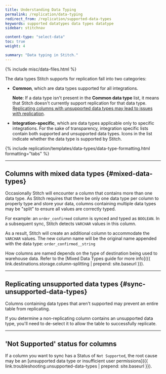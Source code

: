 ```yaml
---
title: Understanding Data Typing
permalink: /replication/data-typing
redirect_from: /replication/supported-data-types
keywords: supported datatypes data types datatype
sidebar: stitchnav

content-type: "select-data"
toc: true
weight: 4

summary: "Data typing in Stitch."
---
```

{% include misc/data-files.html %}

The data types Stitch supports for replication fall into two categories:

- **Common**, which are data types supported for all integrations.

   **Note**: If a data type isn't present in the **Common data type** list, it means that Stitch doesn't currently support replication for that data type. [Replicating columns with unsupported data types may lead to issues with replication](#sync-unsupported-data-types).

- **Integration-specific**, which are data types applicable only to specific integrations. For the sake of transparency, integration specific lists contain both supported and unsupported data types. Icons in the list indicate whether the data type is supported by Stitch.

{% include replication/templates/data-types/data-type-formatting.html formatting="tabs" %}

---

## Columns with mixed data types {#mixed-data-types}

Occasionally Stitch will encounter a column that contains more than one data type. As Stitch requires that there be only one data type per column to properly type and store your data, columns containing multiple data types may be "split" to ensure all values are correctly typed.

For example: an `order_confirmed` column is synced and typed as `BOOLEAN`. In a subsequent sync, Stitch detects `VARCHAR` values in this column.

As a result, Stitch will create an additional column to accommodate the `VARCHAR` values. The new column name will be the original name appended with the data type: `order_confirmed__string`

How columns are named depends on the type of destination being used to warehouse data. Refer to the [Mixed Data Types guide for more info]({{ link.destinations.storage.column-splitting | prepend: site.baseurl }}).

---

## Replicating unsupported data types {#sync-unsupported-data-types}

Columns containing data types that aren't supported may prevent an entire table from replicating. 

If you determine a non-replicating column contains an unsupported data type, you'll need to de-select it to allow the table to successfully replicate.

---

## 'Not Supported' status for columns

If a column you want to sync has a Status of `Not Supported`, the root cause may be an [unsupported data type or insufficient user permissions]({{ link.troubleshooting.unsupported-data-types | prepend: site.baseurl }}).
